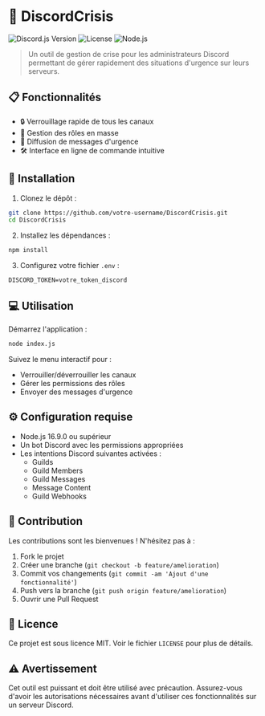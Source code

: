 # 🚨 DiscordCrisis

![Discord.js Version](https://img.shields.io/badge/discord.js-v14-blue.svg)
![License](https://img.shields.io/badge/license-MIT-green.svg)
![Node.js](https://img.shields.io/badge/node-%3E%3D16.9.0-brightgreen.svg)

> Un outil de gestion de crise pour les administrateurs Discord permettant de gérer rapidement des situations d'urgence sur leurs serveurs.

## 📋 Fonctionnalités

- 🔒 Verrouillage rapide de tous les canaux
- 👥 Gestion des rôles en masse
- 📢 Diffusion de messages d'urgence
- 🛠️ Interface en ligne de commande intuitive

## 🚀 Installation

1. Clonez le dépôt :
```bash
git clone https://github.com/votre-username/DiscordCrisis.git
cd DiscordCrisis
```

2. Installez les dépendances :
```bash
npm install
```

3. Configurez votre fichier `.env` :
```env
DISCORD_TOKEN=votre_token_discord
```

## 💻 Utilisation

Démarrez l'application :
```bash
node index.js
```

Suivez le menu interactif pour :
- Verrouiller/déverrouiller les canaux
- Gérer les permissions des rôles
- Envoyer des messages d'urgence

## ⚙️ Configuration requise

- Node.js 16.9.0 ou supérieur
- Un bot Discord avec les permissions appropriées
- Les intentions Discord suivantes activées :
  - Guilds
  - Guild Members
  - Guild Messages
  - Message Content
  - Guild Webhooks

## 🤝 Contribution

Les contributions sont les bienvenues ! N'hésitez pas à :
1. Fork le projet
2. Créer une branche (`git checkout -b feature/amelioration`)
3. Commit vos changements (`git commit -am 'Ajout d'une fonctionnalité'`)
4. Push vers la branche (`git push origin feature/amelioration`)
5. Ouvrir une Pull Request

## 📝 Licence

Ce projet est sous licence MIT. Voir le fichier `LICENSE` pour plus de détails.

## ⚠️ Avertissement

Cet outil est puissant et doit être utilisé avec précaution. Assurez-vous d'avoir les autorisations nécessaires avant d'utiliser ces fonctionnalités sur un serveur Discord.